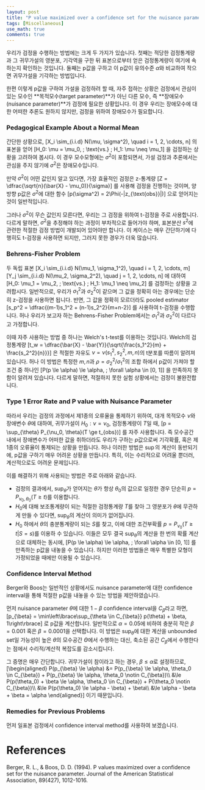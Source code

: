 ```yaml
---
layout: post
title: "P value maximized over a confidence set for the nuisance parameter"
tags: [Miscellaneous]
use_math: true
comments: true
---
```



우리가 검정을 수행하는 방법에는 크게 두 가지가 있습니다. 첫째는 적당한 검정통계량과 그 귀무가설의 영분포, 기각역을 구한 뒤 표본으로부터 얻은 검정통계량이 여기에 속하는지 확인하는 것입니다. 둘째는 p값을 구하고 이 p값이 유의수준 $\alpha$와 비교하여 작으면 귀무가설을 기각하는 방법입니다. 

한편 이렇게 p값을 구하여 가설을 검정하려 할 때, 자주 접하는 상황은 검정에서 관심이 있는 모수인 **목적모수(target parameter)**가 아닌 다른 모수, 즉 **장애모수(nuisance parameter)**가 검정에 필요한 상황입니다. 이 경우 우리는 장애모수에 대한 어떠한 추론도 원하지 않지만, 검정을 위하여 장애모수가 필요합니다.

### Pedagogical Example About a Normal Mean
간단한 상황으로, 
\[X_i \sim_{i.i.d} N(\mu, \sigma^2), \quad i = 1, 2, \cdots, n\]
의 표본을 얻어 
\[H_0: \mu = \mu_0, \; \text{vs.} \; H_1: \mu \neq \mu_1\]
을 검정하는 상황을 고려하여 봅시다. 이 경우 모수모형에는 $\sigma^2$이 포함되면서, 가설 검정과 추론에서는 관심을 주지 않기에 $\sigma^2$은 장애모수입니다. 

만약 $\sigma^2$이 어떤 값인지 알고 있다면, 가장 효율적인 검정은 z-통계량
\[Z = \dfrac{\sqrt{n}(\bar{X} - \mu_0)}{\sigma}\]
를 사용해 검정을 진행하는 것이며, 양방향 p값은 $\sigma^2$에 대한 함수 
\[p(\sigma^2) = 2\Phi(-|z_{\text{obs}}|)\]
으로 얻어지는 것이 일반적입니다.

그러나 $\sigma^2$이 무슨 값인지 모른다면, 우리는 그 검정을 위하여 t-검정을 주로 사용합니다. 다르게 말하면, $\sigma^2$을 추정해야 하는 과정이 부차적으로 들어가야 하며, 표본분산 $s^2$에 관련한 적절한 검정 방법이 개발되어 있어야만 합니다. 이 케이스는 매우 간단하기에 다행히도 t-검정을 사용하면 되지만, 그러지 못한 경우가 더욱 많습니다.

### Behrens-Fisher Problem
두 독립 표본
\[X_i \sim_{i.i.d} N(\mu_1, \sigma_1^2), \quad i = 1, 2, \cdots, m\]
\[Y_j \sim_{i.i.d} N(\mu_2, \sigma_2^2), \quad j = 1, 2, \cdots, n\]
에 대하여
\[H_0: \mu_1 = \mu_2, \; \text{vs.} \; H_1: \mu_1 \neq \mu_2\]
를 검정하는 상황을 고려합시다. 일반적으로, 우리가 $\sigma_1^2$과 $\sigma_2^2$이 같으며 그 값을 정확히 아는 경우에는 단순히 z-검정을 사용하면 됩니다. 반면, 그 값을 정확히 모르더라도 pooled estimator
\[s_p^2 = \dfrac{(m-1)s_1^2 + (n-1)s_2^2}{m+n-2}\]
를 사용하여 t-검정을 수행합니다. 허나 우리가 보고자 하는 Behrens-Fisher Problem에서는 $\sigma_1^2$과 $\sigma_2^2$이 다르다고 가정합니다.

이때 자주 사용하는 방법 중 하나는 Welch's t-test를 이용하는 것입니다. Welch의 검정통계량
\[t_w = \dfrac{\bar{X} - \bar{Y}}{\sqrt{\frac{s_1^2}{m} + \frac{s_2^2}{n}}}\]
은 적절한 자유도 $\nu = \nu(s_1^2, s_2^2, m, n)$의 t분포를 따름이 알려져 있습니다. 허나 이 방법은 특정한 $m, n$과 $\rho = \sigma_2^2/\sigma_1^2$의 조합 하에서 p값이 가져야 할 조건 중 하나인
\[P(p \le \alpha) \le \alpha, \; \forall \alpha \in [0, 1]\]
을 만족하지 못함이 알려져 있습니다. 다르게 말하면, 적절하지 못한 실험 상황에서는 검정이 불완전합니다. 

### Type 1 Error Rate and P value with Nuisance Parameter

따라서 우리는 검정의 과정에서 제1종의 오류율을 통제하기 위하여, 대개 목적모수 $\nu$와 장애변수 $\theta$에 대하여, 귀무가설이 $H_0: \nu = \nu_0$, 검정통계량이 $T$일 때,
\[p = \sup_{\theta} P_{\nu_0, \theta}(T \ge t_{obs})\]
를 자주 사용합니다. 즉 모수공간 내에서 장애변수가 어떠한 값을 취하더라도 우리가 구하는 $p$값으로써 기각확률, 혹은 제 1종의 오류율이 통제되는 상황을 만듭니다. 허나 이러한 방법은 $\sup$의 계산이 동반되기에, p값을 구하기 매우 어려운 상황을 만듭니다. 특히, 이는 수리적으로 어려울 뿐더러, 계산적으로도 어려운 문제입니다.

이를 해결하기 위해 사용되는 방법은 주로 아래와 같습니다.
- 검정의 결과에서, $\sup_{\theta}$가 얻어지는 $\theta$가 항상 $\theta_0$의 값으로 일정한 경우 단순히 $p = P_{\nu_0, \theta_0}(T \ge t)$를 이용합니다. 
- $H_0$에 대해 보조통계량이 되는 적절한 검정통계량 $T$를 찾아 그 영분포가 $\theta$에 무관하게 만들 수 있다면, $\sup_{\theta}$의 계산이 의미가 없어집니다.
- $H_0$ 하에서 $\theta$의 충분통계량이 되는 $S$를 찾고, 이에 대한 조건부확률 $p = P_{\nu_0}(T \ge t | S = s)$를 이용하 수 있습니다.
이들은 모두 결국 $\sup_{\theta}$의 계산을 한 번의 확률 계산으로 대체하는 동시에, 
\[P(p \le \alpha) \le \alpha, \; \forall \alpha \in [0, 1]\]
를 만족하는 p값을 내놓을 수 있습니다. 하지만 이러한 방법들은 매우 특별한 모형이 가정되었을 때에만 이용될 수 있습니다. 

### Confidence Interval Method
Berger와 Boos는 일반적인 상황에서도 nuisance parameter에 대한 confidence interval을 통해 적절한 p값을 내놓을 수 있는 방법을 제안하였습니다. 

먼저 nuisance parameter $\theta$에 대한 $1-\beta$ confidence interval을 $C_{\beta}$라고 하면, 
\[p_{\beta} = \min\left\lbrace\sup_{\theta \in C_{\beta}} p(\theta) + \beta, 1\right\rbrace\]
로 p값을 계산합니다. 일반적으로 $\alpha = 0.05$에 비하여 충분히 작은 $\beta = 0.001$ 혹은 $\beta = 0.0001$을 선택합니다. 이 방법은 $\sup_{\theta}$에 대한 계산을 unbounded set일 가능성이 높은 $\theta$의 모수공간 $\Theta$에서 수행하는 대신, 축소된 공간 $C_{\beta}$에서 수행한다는 점에서 수리적/계산적 복잡도를 감소시킵니다. 

그 증명은 매우 간단합니다. 귀무가설이 참이라고 하는 경우, $\beta \le \alpha$로 설정하므로, 
\[\begin{aligned} P(p_{\beta} \le \alpha) &= P(p_{\beta} \le \alpha, \theta_0 \in C_{\beta}) +  P(p_{\beta} \le \alpha, \theta_0 \notin C_{\beta})\\\\
&\le P(p(\theta_0) + \beta \le \alpha, \theta_0 \in C_{\beta}) + P(\theta_0 \notin C_{\beta})\\\\
&\le P(p(\theta_0) \le \alpha - \beta) + \beta\\\\
&\le \alpha - \beta + \beta = \alpha
\end{aligned}\]
이기 때문입니다. 

### Remedies for Previous Problems
먼저 일표본 검정에서 confidence interval method를 사용하여 보겠습니다. 



# References
Berger, R. L., & Boos, D. D. (1994). P values maximized over a confidence set for the nuisance parameter. Journal of the American Statistical Association, 89(427), 1012-1016.

